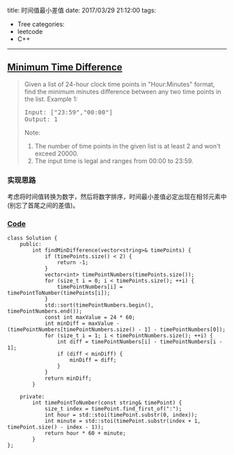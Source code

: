 title: 时间值最小差值
date: 2017/03/29 21:12:00
tags:
- Tree
categories:
- leetcode
- C++

---
## [Minimum Time Difference](https://leetcode.com/problems/minimum-time-difference/)
> Given a list of 24-hour clock time points in "Hour:Minutes" format, find the minimum minutes difference between any two time points in the list.
> Example 1:
> <pre>
> Input: ["23:59","00:00"]
> Output: 1
> </pre>
> Note:
> 1. The number of time points in the given list is at least 2 and won't exceed 20000.
> 2. The input time is legal and ranges from 00:00 to 23:59.

### 实现思路
考虑将时间值转换为数字，然后将数字排序，时间最小差值必定出现在相邻元素中(别忘了首尾之间的差值)。

### [Code](https://github.com/Finalcheat/leetcode/blob/master/src/Minimum-Time-Difference.cpp)
```
class Solution {
    public:
        int findMinDifference(vector<string>& timePoints) {
            if (timePoints.size() < 2) {
                return -1;
            }
            vector<int> timePointNumbers(timePoints.size());
            for (size_t i = 0; i < timePoints.size(); ++i) {
                timePointNumbers[i] = timePointToNumber(timePoints[i]);
            }
            std::sort(timePointNumbers.begin(), timePointNumbers.end());
            const int maxValue = 24 * 60;
            int minDiff = maxValue - (timePointNumbers[timePointNumbers.size() - 1] - timePointNumbers[0]);
            for (size_t i = 1; i < timePointNumbers.size(); ++i) {
                int diff = timePointNumbers[i] - timePointNumbers[i - 1];
                if (diff < minDiff) {
                    minDiff = diff;
                }
            }
            return minDiff;
        }

    private:
        int timePointToNumber(const string& timePoint) {
            size_t index = timePoint.find_first_of(":");
            int hour = std::stoi(timePoint.substr(0, index));
            int minute = std::stoi(timePoint.substr(index + 1, timePoint.size() - index - 1));
            return hour * 60 + minute;
        }
};
```
